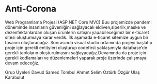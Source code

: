 # Anti-Corona
Web Programlama Projesi (ASP.NET Core MVC)
Buu projemizde pandemi döneminde insanların güvenliğini sağlayacak eldiven,siperlik,maske ve dezenfektanlardan oluşan ürünlerin satışını
yapabileceğimiz bir e-ticaret sitesi oluşturmaya karar verdik. İlk aşamada e-ticaret sitemize uygun bir tasarım oluşturacağız. Sonrasında visual studio ortamında
projeyi başlatıp proje için gerekli entityleri oluşturup codefirst yaklaşımıyla database'de gerekli tabloların oluşturulmasını sağlayacağız.Devamında da proje için
gerekli kodlamaları ve düzenlemeleri yaparak proje üzerinde çalışmaya devam edeceğiz.

Grup Üyeleri
Davud Samed Tombul
Ahmet Selim Öztürk
Özgür Ulaş Karabulut
